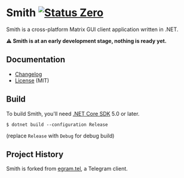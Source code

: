 # Smith [![Status Zero][status-zero]][andivionian-status-classifier]

Smith is a cross-platform Matrix GUI client application written in .NET.

**⚠ Smith is at an early development stage, nothing is ready yet.**

Documentation
-------------

- [Changelog][changelog]
- [License][license] (MIT)

Build
-----

To build Smith, you'll need [.NET Core SDK][dotnet] 5.0 or later.

```
$ dotnet build --configuration Release
```

(replace `Release` with `Debug` for debug build)

Project History
---------------

Smith is forked from [egram.tel][], a Telegram client.

[changelog]: ./CHANGELOG.md
[dotnet]: https://dotnet.microsoft.com/download
[egram.tel]: https://github.com/egramtel/egram.tel
[license]: ./LICENSE
[status-zero]: https://img.shields.io/badge/status-zero-lightgrey.svg

[andivionian-status-classifier]: https://github.com/ForNeVeR/andivionian-status-classifier#status-zero-
